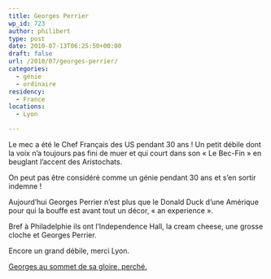 ```yaml
---
title: Georges Perrier
wp_id: 723
author: philibert
type: post
date: 2010-07-13T06:25:50+00:00
draft: false
url: /2010/07/georges-perrier/
categories:
  - génie
  - ordinaire
residency:
  - France
locations:
  - Lyon

---
```

Le mec a été le Chef Français des US pendant 30 ans ! Un petit débile dont la voix n&rsquo;a toujours pas fini de muer et qui court dans son « Le Bec-Fin » en beuglant l&rsquo;accent des Aristochats.

On peut pas être considéré comme un génie pendant 30 ans et s&rsquo;en sortir indemne !

Aujourd&rsquo;hui Georges Perrier n&rsquo;est plus que le Donald Duck d&rsquo;une Amérique pour qui la bouffe est avant tout un décor, « an experience ».

Bref à Philadelphie ils ont l&rsquo;Independence Hall, la cream cheese, une grosse cloche et Georges Perrier.

Encore un grand débile, merci Lyon.

[Georges au sommet de sa gloire, perché.][1]

 [1]: http://www.dailymotion.com/video/x45ozq_strip-tease-georges-perrier-restaur_fun
